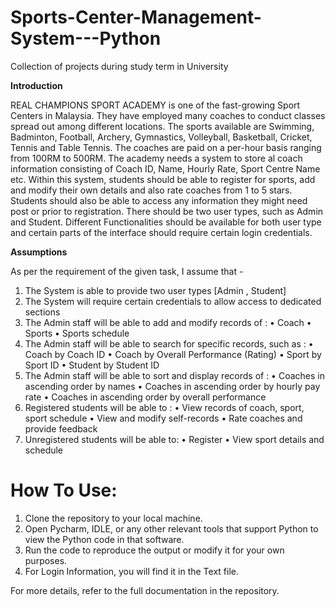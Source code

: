 # Sports-Center-Management-System---Python

Collection of projects during study term in University

**Introduction**

REAL CHAMPIONS SPORT ACADEMY is one of the fast-growing Sport Centers in Malaysia. They have employed many coaches to conduct classes spread out among different locations. The sports available are Swimming, Badminton, Football, Archery, Gymnastics, Volleyball, Basketball, Cricket, Tennis and Table Tennis. The coaches are paid on a per-hour basis ranging from 100RM to 500RM. The academy needs a system to store al coach information consisting of Coach ID, Name, Hourly Rate, Sport Centre Name etc. Within this system, students should be able to register for sports, add and modify their own details and also rate coaches from 1 to 5 stars. Students should also be able to access any information they might need post or prior to registration. There should be two user types, such as Admin and Student. Different Functionalities should be available for both user type and certain parts of the interface should require certain login credentials.

**Assumptions**

As per the requirement of the given task, I assume that -

1. The System is able to provide two user types [Admin , Student]
2. The System will require certain credentials to allow access to dedicated sections
3. The Admin staff will be able to add and modify records of : • Coach • Sports • Sports schedule
4. The Admin staff will be able to search for specific records, such as : • Coach by Coach ID • Coach by Overall Performance (Rating) • Sport by Sport ID • Student by Student ID
5. The Admin staff will be able to sort and display records of : • Coaches in ascending order by names • Coaches in ascending order by hourly pay rate • Coaches in ascending order by overall performance
6. Registered students will be able to : • View records of coach, sport, sport schedule • View and modify self-records • Rate coaches and provide feedback
7. Unregistered students will be able to: • Register • View sport details and schedule

# How To Use:

1. Clone the repository to your local machine.
2. Open Pycharm, IDLE, or any other relevant tools that support Python to view the Python code in that software.
3. Run the code to reproduce the output or modify it for your own purposes.
4. For Login Information, you will find it in the Text file.

For more details, refer to the full documentation in the repository.
